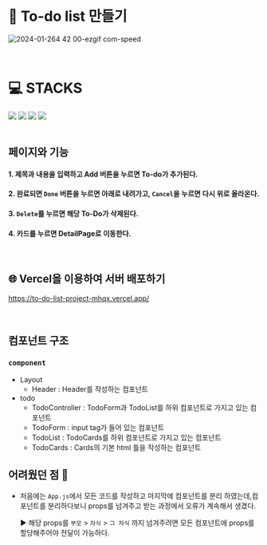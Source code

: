 # 📝 To-do list 만들기

![2024-01-264 42 00-ezgif com-speed](https://github.com/hyun0zin/to-do-list-project/assets/154870548/331f7c97-9e64-4155-a07f-1cf11d7b79a3)

<br>

<div><h1>💻 STACKS</h1></div>
<div><img src="https://img.shields.io/badge/react-61DAFB?style=for-the-badge&logo=react&logoColor=black"> <img src="https://img.shields.io/badge/javascript-F7DF1E?style=for-the-badge&logo=javascript&logoColor=black"> <img src="https://img.shields.io/badge/html5-E34F26?style=for-the-badge&logo=html5&logoColor=white"> <img src="https://img.shields.io/badge/css-1572B6?style=for-the-badge&logo=css3&logoColor=white"></div>

<br>

## **페이지와 기능**

#### 1. 제목과 내용을 입력하고 Add 버튼을 누르면 To-do가 추가된다.

#### 2. 완료되면 `Done` 버튼을 누르면 아래로 내려가고, `Cancel`을 누르면 다시 위로 올라온다.

#### 3. `Delete`를 누르면 해당 To-Do가 삭제된다.

#### 4. 카드를 누르면 DetailPage로 이동한다. 

<br>

## **🌐 Vercel을 이용하여 서버 배포하기**
https://to-do-list-project-mhqx.vercel.app/

<br>

## **컴포넌트 구조**

### **`component`**

- Layout
  - Header : Header를 작성하는 컴포넌트
- todo
  - TodoController : TodoForm과 TodoList를 하위 컴포넌트로 가지고 있는 컴포넌트
  - TodoForm : input tag가 들어 있는 컴포넌트
  - TodoList : TodoCards를 하위 컴포넌트로 가지고 있는 컴포넌트
  - TodoCards : Cards의 기본 html 틀을 작성하는 컴포넌트
    <br>

## **어려웠던 점 🧐**

- 처음에는 `App.js`에서 모든 코드를 작성하고 마지막에 컴포넌트를 분리 하였는데,컴포넌트를 분리하다보니 props를 넘겨주고 받는 과정에서 오류가 계속해서 생겼다.

  ▶️ 해당 props를 `부모` > `자식` > `그 자식` 까지 넘겨주려면 모든 컴포넌트에 props를 할당해주어야 전달이 가능하다.
